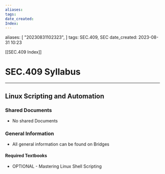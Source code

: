 ```yaml
---
aliases: 
tags: 
date_created: 
Index:
---
```


aliases: [ "20230831102323",  ]
tags: SEC.409, SEC
date_created: 2023-08-31 10:23

[[SEC.409 Index]]
# SEC.409 Syllabus
---
## Linux Scripting and Automation
### Shared Documents
- No shared Documents
### General Information
- All general information can be found on Bridges
#### Required Textbooks
- OPTIONAL  - Mastering Linux Shell Scripting
